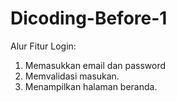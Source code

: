 # Dicoding-Before-1
Alur Fitur Login:
1. Memasukkan email dan password
2. Memvalidasi masukan.
3. Menampilkan halaman beranda.
